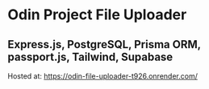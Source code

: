 ﻿# Odin Project File Uploader

## Express.js, PostgreSQL, Prisma ORM, passport.js, Tailwind, Supabase

Hosted at: https://odin-file-uploader-t926.onrender.com/

